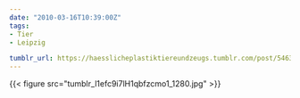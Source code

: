 ```yaml
---
date: "2010-03-16T10:39:00Z"
tags:
- Tier
- Leipzig

tumblr_url: https://haesslicheplastiktiereundzeugs.tumblr.com/post/546314254
---
```

{{< figure src="tumblr_l1efc9i7lH1qbfzcmo1_1280.jpg" >}}

